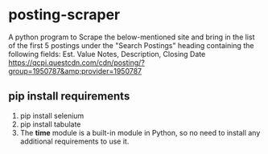 # posting-scraper
A python program to Scrape the below-mentioned site and bring in the list of the first 5 postings under the "Search Postings" heading containing the following fields: Est. Value Notes, Description, Closing Date https://qcpi.questcdn.com/cdn/posting/?group=1950787&amp;provider=1950787

## pip install requirements
1. pip install selenium
2. pip install tabulate
3. The __time__ module is a built-in module in Python, so no need to install any additional requirements to use it.
